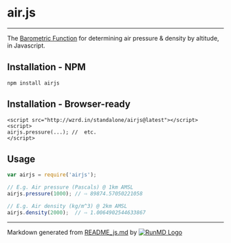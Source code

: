 <!--
  -- This file is auto-generated from README_js.md. Changes should be made there.
  -->

# air.js
----

The [Barometric Function](http://en.wikipedia.org/wiki/Barometric_formula) for determining air pressure &amp; density by altitude, in Javascript.

## Installation - NPM

    npm install airjs

## Installation - Browser-ready

    <script src="http://wzrd.in/standalone/airjs@latest"></script>
    <script>
    airjs.pressure(...); //  etc.
    </script>

## Usage

```javascript
var airjs = require('airjs');

// E.g. Air pressure (Pascals) @ 1km AMSL
airjs.pressure(1000); // ⇨ 89874.57050221058

// E.g. Air density (kg/m^3) @ 2km AMSL
airjs.density(2000);  // ⇨ 1.0064902544633867
```

----
Markdown generated from [README_js.md](README_js.md) by [![RunMD Logo](http://i.imgur.com/h0FVyzU.png)](https://github.com/broofa/runmd)
